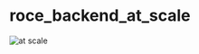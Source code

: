 # roce_backend_at_scale

![at scale](https://user-images.githubusercontent.com/29685932/63930381-e982aa00-ca5b-11e9-91de-08b8be0a821b.JPG)

